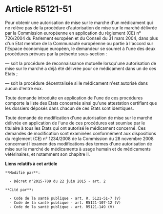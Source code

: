 # Article R5121-51

Pour obtenir une autorisation de mise sur le marché d'un médicament qui ne relève pas de la procédure d'autorisation de mise
sur le marché délivrée par la Commission européenne en application du règlement (CE) n° 726/2004 du Parlement européen et du
Conseil du 31 mars 2004, dans plus d'un Etat membre de la Communauté européenne ou partie à l'accord sur l'Espace économique
européen, le demandeur se soumet à l'une des deux procédures prévues par la présente sous-section : 

― soit la procédure de reconnaissance mutuelle lorsqu'une autorisation de mise sur le marché a déjà été délivrée pour ce
médicament dans un de ces Etats ; 

― soit la procédure décentralisée si le médicament n'est autorisé dans aucun d'entre eux. 

Toute demande introduite en application de l'une de ces procédures comporte la liste des Etats concernés ainsi qu'une
attestation certifiant que les dossiers déposés dans chacun de ces Etats sont identiques. 

Toute demande de modification d'une autorisation de mise sur le marché délivrée en application de l'une de ces procédures est
soumise par le titulaire à tous les Etats qui ont autorisé le médicament concerné. Ces demandes de modification sont
examinées conformément aux dispositions du                                                   règlement (CE) n° 1234/2008 de
la Commission du 28 novembre 2008 concernant l'examen des modifications des termes d'une autorisation de mise sur le marché
de médicaments à usage humain et de médicaments vétérinaires, et notamment son chapitre II.

**Liens relatifs à cet article**

	**Modifié par**:

	  - Décret n°2015-709 du 22 juin 2015 - art. 2

	**Cité par**:

	  - Code de la santé publique - art. R. 5121-51-7 (V)
	  - Code de la santé publique - art. R5121-107-12 (V)
	  - Code de la santé publique - art. R5121-149 (V)
